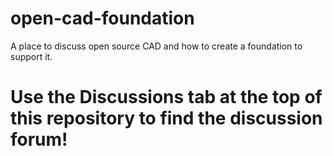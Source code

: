 # open-cad-foundation
A place to discuss open source CAD and how to create a foundation to support it.


# Use the Discussions tab at the top of this repository to find the discussion forum!
